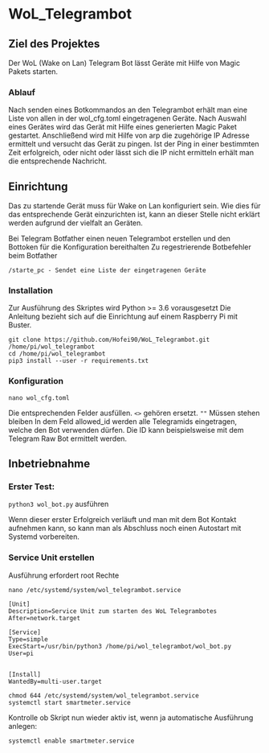 # WoL_Telegrambot

## Ziel des Projektes

Der WoL (Wake on Lan) Telegram Bot lässt Geräte mit Hilfe von
Magic Pakets starten.

### Ablauf

Nach senden eines Botkommandos an den Telegrambot erhält man eine Liste von allen in der wol_cfg.toml eingetragenen 
Geräte. Nach Auswahl eines Gerätes wird das Gerät mit Hilfe eines generierten Magic Paket gestartet.
Anschließend wird mit Hilfe von arp die zugehörige IP Adresse ermittelt und versucht das Gerät zu pingen.
Ist der Ping in einer bestimmten Zeit erfolgreich, oder nicht oder lässt sich die IP nicht ermitteln erhält man die
entsprechende Nachricht.

## Einrichtung


Das zu startende Gerät muss für Wake on Lan konfiguriert sein. Wie dies für das entsprechende Gerät einzurichten ist, 
kann an dieser Stelle nicht erklärt werden aufgrund der vielfalt an Geräten.

Bei Telegram Botfather einen neuen Telegrambot erstellen und den Bottoken für die Konfiguration bereithalten
Zu regestrierende Botbefehler beim Botfather
```jsunicoderegexp
/starte_pc - Sendet eine Liste der eingetragenen Geräte
```

### Installation

Zur Ausführung des Skriptes wird Python >= 3.6 vorausgesetzt
Die Anleitung bezieht sich auf die Einrichtung auf einem Raspberry Pi mit Buster.


```code 
git clone https://github.com/Hofei90/WoL_Telegrambot.git /home/pi/wol_telegrambot
cd /home/pi/wol_telegrambot
pip3 install --user -r requirements.txt
```

### Konfiguration

```code
nano wol_cfg.toml
```
Die entsprechenden Felder ausfüllen. `<>` gehören ersetzt. `""` Müssen stehen bleiben
In dem Feld allowed_id werden alle Telegramids eingetragen, welche den Bot verwenden dürfen.
Die ID kann beispielsweise mit dem Telegram Raw Bot ermittelt werden.

## Inbetriebnahme

### Erster Test:

`python3 wol_bot.py` ausführen

Wenn dieser erster Erfolgreich verläuft und man mit dem Bot Kontakt aufnehmen kann, so kann man als Abschluss noch einen 
Autostart mit Systemd vorbereiten.



### Service Unit erstellen

Ausführung erfordert root Rechte

`nano /etc/systemd/system/wol_telegrambot.service`

```code
[Unit]
Description=Service Unit zum starten des WoL Telegrambotes
After=network.target

[Service]
Type=simple
ExecStart=/usr/bin/python3 /home/pi/wol_telegrambot/wol_bot.py
User=pi


[Install]
WantedBy=multi-user.target
```

```code 
chmod 644 /etc/systemd/system/wol_telegrambot.service
systemctl start smartmeter.service
```

Kontrolle ob Skript nun wieder aktiv ist, wenn ja automatische Ausführung anlegen:

`systemctl enable smartmeter.service`